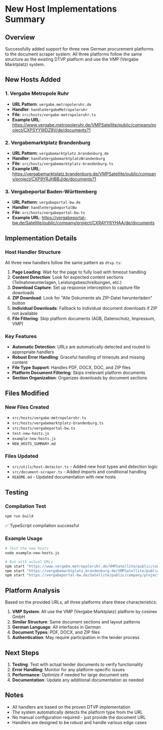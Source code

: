 # New Host Implementations Summary

## Overview
Successfully added support for three new German procurement platforms to the document scraper system. All three platforms follow the same structure as the existing DTVP platform and use the VMP (Vergabe Marktplatz) system.

## New Hosts Added

### 1. Vergabe Metropole Ruhr
- **URL Pattern**: `vergabe.metropoleruhr.de`
- **Handler**: `handleVergabeMetropoleruhr`
- **File**: `src/hosts/vergabe-metropoleruhr.ts`
- **Example URL**: https://www.vergabe.metropoleruhr.de/VMPSatellite/public/company/project/CXPSYYWDZ8V/de/documents?1

### 2. Vergabemarktplatz Brandenburg
- **URL Pattern**: `vergabemarktplatz.brandenburg.de`
- **Handler**: `handleVergabemarktplatzBrandenburg`
- **File**: `src/hosts/vergabemarktplatz-brandenburg.ts`
- **Example URL**: https://vergabemarktplatz.brandenburg.de/VMPSatellite/public/company/project/CXP9YRJHBBJ/de/documents?1

### 3. Vergabeportal Baden-Württemberg
- **URL Pattern**: `vergabeportal-bw.de`
- **Handler**: `handleVergabeportalBw`
- **File**: `src/hosts/vergabeportal-bw.ts`
- **Example URL**: https://vergabeportal-bw.de/Satellite/public/company/project/CXRAYY6YHAA/de/documents

## Implementation Details

### Host Handler Structure
All three new handlers follow the same pattern as `dtvp.ts`:

1. **Page Loading**: Wait for the page to fully load with timeout handling
2. **Content Detection**: Look for expected content sections (Teilnahmeunterlagen, Leistungsbeschreibungen, etc.)
3. **Download Capture**: Set up response interception to capture file downloads
4. **ZIP Download**: Look for "Alle Dokumente als ZIP-Datei herunterladen" button
5. **Individual Downloads**: Fallback to individual document downloads if ZIP not available
6. **File Filtering**: Skip platform documents (AGB, Datenschutz, Impressum, VMP)

### Key Features
- **Automatic Detection**: URLs are automatically detected and routed to appropriate handlers
- **Robust Error Handling**: Graceful handling of timeouts and missing content
- **File Type Support**: Handles PDF, DOCX, DOC, and ZIP files
- **Platform Document Filtering**: Skips irrelevant platform documents
- **Section Organization**: Organizes downloads by document sections

## Files Modified

### New Files Created
- `src/hosts/vergabe-metropoleruhr.ts`
- `src/hosts/vergabemarktplatz-brandenburg.ts`
- `src/hosts/vergabeportal-bw.ts`
- `test-new-hosts.js`
- `example-new-hosts.js`
- `NEW_HOSTS_SUMMARY.md`

### Files Updated
- `src/utils/host-detector.ts` - Added new host types and detection logic
- `src/document-scraper.ts` - Added imports and conditional handling
- `README.md` - Updated documentation with new hosts

## Testing

### Compilation Test
```bash
npm run build
```
✅ TypeScript compilation successful

### Example Usage
```bash
# Test the new hosts
node example-new-hosts.js

# Run with actual URLs
npm start "https://www.vergabe.metropoleruhr.de/VMPSatellite/public/company/project/CXPSYYWDZ8V/de/documents?1"
npm start "https://vergabemarktplatz.brandenburg.de/VMPSatellite/public/company/project/CXP9YRJHBBJ/de/documents?1"
npm start "https://vergabeportal-bw.de/Satellite/public/company/project/CXRAYY6YHAA/de/documents"
```

## Platform Analysis

Based on the provided URLs, all three platforms share these characteristics:

1. **VMP System**: All use the VMP (Vergabe Marktplatz) platform by cosinex GmbH
2. **Similar Structure**: Same document sections and layout patterns
3. **German Language**: All interfaces in German
4. **Document Types**: PDF, DOCX, and ZIP files
5. **Authentication**: May require participation in the tender process

## Next Steps

1. **Testing**: Test with actual tender documents to verify functionality
2. **Error Handling**: Monitor for any platform-specific issues
3. **Performance**: Optimize if needed for large document sets
4. **Documentation**: Update any additional documentation as needed

## Notes

- All handlers are based on the proven DTVP implementation
- The system automatically detects the platform type from the URL
- No manual configuration required - just provide the document URL
- Handlers are designed to be robust and handle various edge cases
